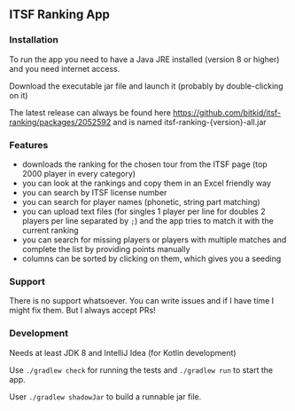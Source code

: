 ## ITSF Ranking App

### Installation

To run the app you need to have a Java JRE installed (version 8 or higher) and you need internet access.

Download the executable jar file and launch it (probably by double-clicking on it)

The latest release can always be found here https://github.com/bitkid/itsf-ranking/packages/2052592 and is named itsf-ranking-{version}-all.jar

### Features

- downloads the ranking for the chosen tour from the ITSF page (top 2000 player in every category)
- you can look at the rankings and copy them in an Excel friendly way
- you can search by ITSF license number
- you can search for player names (phonetic, string part matching)
- you can upload text files (for singles 1 player per line for doubles 2 players per line separated by `;`) and the app tries to match it with the current ranking
- you can search for missing players or players with multiple matches and complete the list by providing points manually
- columns can be sorted by clicking on them, which gives you a seeding

### Support

There is no support whatsoever. You can write issues and if I have time I might fix them. But I always accept PRs!

### Development

Needs at least JDK 8 and IntelliJ Idea (for Kotlin development)

Use `./gradlew check` for running the tests and `./gradlew run` to start the app.

User `./gradlew shadowJar` to build a runnable jar file.
